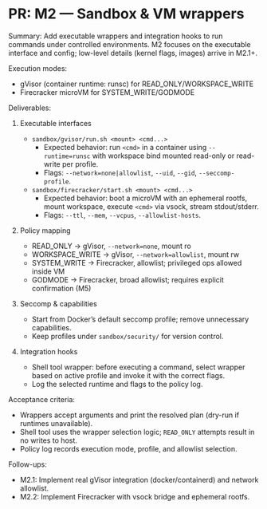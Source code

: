 # PR: M2 — Sandbox & VM wrappers

Summary:
Add executable wrappers and integration hooks to run commands under controlled environments. M2 focuses on the executable interface and config; low-level details (kernel flags, images) arrive in M2.1+.

Execution modes:
- gVisor (container runtime: runsc) for READ_ONLY/WORKSPACE_WRITE
- Firecracker microVM for SYSTEM_WRITE/GODMODE

Deliverables:
1) Executable interfaces
   - `sandbox/gvisor/run.sh <mount> <cmd...>`
     - Expected behavior: run `<cmd>` in a container using `--runtime=runsc` with workspace bind mounted read-only or read-write per profile.
     - Flags: `--network=none|allowlist`, `--uid`, `--gid`, `--seccomp-profile`.
   - `sandbox/firecracker/start.sh <mount> <cmd...>`
     - Expected behavior: boot a microVM with an ephemeral rootfs, mount workspace, execute `<cmd>` via vsock, stream stdout/stderr.
     - Flags: `--ttl`, `--mem`, `--vcpus`, `--allowlist-hosts`.

2) Policy mapping
   - READ_ONLY → gVisor, `--network=none`, mount ro
   - WORKSPACE_WRITE → gVisor, `--network=allowlist`, mount rw
   - SYSTEM_WRITE → Firecracker, allowlist; privileged ops allowed inside VM
   - GODMODE → Firecracker, broad allowlist; requires explicit confirmation (M5)

3) Seccomp & capabilities
   - Start from Docker’s default seccomp profile; remove unnecessary capabilities.
   - Keep profiles under `sandbox/security/` for version control.

4) Integration hooks
   - Shell tool wrapper: before executing a command, select wrapper based on active profile and invoke it with the correct flags.
   - Log the selected runtime and flags to the policy log.

Acceptance criteria:
- Wrappers accept arguments and print the resolved plan (dry-run if runtimes unavailable).
- Shell tool uses the wrapper selection logic; `READ_ONLY` attempts result in no writes to host.
- Policy log records execution mode, profile, and allowlist selection.

Follow-ups:
- M2.1: Implement real gVisor integration (docker/containerd) and network allowlist.
- M2.2: Implement Firecracker with vsock bridge and ephemeral rootfs.

